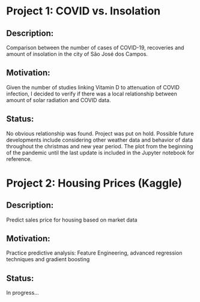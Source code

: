 # Project 1: COVID vs. Insolation
## Description:
Comparison between the number of cases of COVID-19, recoveries and amount of insolation in the city of São José dos Campos.
## Motivation:
Given the number of studies linking Vitamin D to attenuation of COVID infection, I decided to verify if there was a local relationship between amount of solar radiation and COVID data.
## Status:
No obvious relationship was found. Project was put on hold. Possible future developments include considering other weather data and behavior of data throughout the christmas and new year period. The plot from the beginning of the pandemic until the last update is included in the Jupyter notebook for reference.

# Project 2: Housing Prices (Kaggle)
## Description:
Predict sales price for housing based on market data
## Motivation:
Practice predictive analysis: Feature Engineering, advanced regression techniques and gradient boosting
## Status:
In progress...
